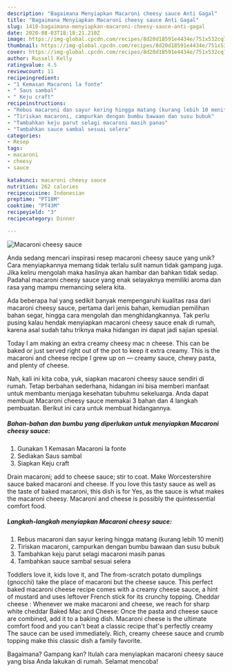 ```yaml
---
description: "Bagaimana Menyiapkan Macaroni cheesy sauce Anti Gagal"
title: "Bagaimana Menyiapkan Macaroni cheesy sauce Anti Gagal"
slug: 1410-bagaimana-menyiapkan-macaroni-cheesy-sauce-anti-gagal
date: 2020-08-03T18:18:21.210Z
image: https://img-global.cpcdn.com/recipes/8d20d18591e4434e/751x532cq70/macaroni-cheesy-sauce-foto-resep-utama.jpg
thumbnail: https://img-global.cpcdn.com/recipes/8d20d18591e4434e/751x532cq70/macaroni-cheesy-sauce-foto-resep-utama.jpg
cover: https://img-global.cpcdn.com/recipes/8d20d18591e4434e/751x532cq70/macaroni-cheesy-sauce-foto-resep-utama.jpg
author: Russell Kelly
ratingvalue: 4.5
reviewcount: 11
recipeingredient:
- "1 Kemasan Macaroni la fonte"
- " Saus sambal"
- " Keju craft"
recipeinstructions:
- "Rebus macaroni dan sayur kering hingga matang (kurang lebih 10 menit)"
- "Tiriskan macaroni, campurkan dengan bumbu bawaan dan susu bubuk"
- "Tambahkan keju parut selagi macaroni masih panas"
- "Tambahkan sauce sambal sesuai selera"
categories:
- Resep
tags:
- macaroni
- cheesy
- sauce

katakunci: macaroni cheesy sauce 
nutrition: 262 calories
recipecuisine: Indonesian
preptime: "PT18M"
cooktime: "PT43M"
recipeyield: "3"
recipecategory: Dinner

---
```



![Macaroni cheesy sauce](https://img-global.cpcdn.com/recipes/8d20d18591e4434e/751x532cq70/macaroni-cheesy-sauce-foto-resep-utama.jpg)

Anda sedang mencari inspirasi resep macaroni cheesy sauce yang unik? Cara menyiapkannya memang tidak terlalu sulit namun tidak gampang juga. Jika keliru mengolah maka hasilnya akan hambar dan bahkan tidak sedap. Padahal macaroni cheesy sauce yang enak selayaknya memiliki aroma dan rasa yang mampu memancing selera kita.

Ada beberapa hal yang sedikit banyak mempengaruhi kualitas rasa dari macaroni cheesy sauce, pertama dari jenis bahan, kemudian pemilihan bahan segar, hingga cara mengolah dan menghidangkannya. Tak perlu pusing kalau hendak menyiapkan macaroni cheesy sauce enak di rumah, karena asal sudah tahu triknya maka hidangan ini dapat jadi sajian spesial.

Today I am making an extra creamy cheesy mac n cheese. This can be baked or just served right out of the pot to keep it extra creamy. This is the macaroni and cheese recipe I grew up on — creamy sauce, chewy pasta, and plenty of cheese.


Nah, kali ini kita coba, yuk, siapkan macaroni cheesy sauce sendiri di rumah. Tetap berbahan sederhana, hidangan ini bisa memberi manfaat untuk membantu menjaga kesehatan tubuhmu sekeluarga. Anda dapat membuat Macaroni cheesy sauce memakai 3 bahan dan 4 langkah pembuatan. Berikut ini cara untuk membuat hidangannya.

<!--inarticleads1-->

##### Bahan-bahan dan bumbu yang diperlukan untuk menyiapkan Macaroni cheesy sauce:

1. Gunakan 1 Kemasan Macaroni la fonte
1. Sediakan  Saus sambal
1. Siapkan  Keju craft


Drain macaroni; add to cheese sauce; stir to coat. Make Worcestershire sauce baked macaroni and cheese. If you love this tasty sauce as well as the taste of baked macaroni, this dish is for Yes, as the sauce is what makes the macaroni cheesy. Macaroni and cheese is possibly the quintessential comfort food. 

<!--inarticleads2-->

##### Langkah-langkah menyiapkan Macaroni cheesy sauce:

1. Rebus macaroni dan sayur kering hingga matang (kurang lebih 10 menit)
1. Tiriskan macaroni, campurkan dengan bumbu bawaan dan susu bubuk
1. Tambahkan keju parut selagi macaroni masih panas
1. Tambahkan sauce sambal sesuai selera


Toddlers love it, kids love it, and The from-scratch potato dumplings (gnocchi) take the place of macaroni but the cheese sauce. This perfect baked macaroni cheese recipe comes with a creamy cheese sauce, a hint of mustard and uses leftover French stick for its crunchy topping. Cheddar cheese : Whenever we make macaroni and cheese, we reach for sharp white cheddar Baked Mac and Cheese: Once the pasta and cheese sauce are combined, add it to a baking dish. Macaroni cheese is the ultimate comfort food and you can&#39;t beat a classic recipe that&#39;s perfectly creamy The sauce can be used immediately. Rich, creamy cheese sauce and crumb topping make this classic dish a family favorite. 

Bagaimana? Gampang kan? Itulah cara menyiapkan macaroni cheesy sauce yang bisa Anda lakukan di rumah. Selamat mencoba!
